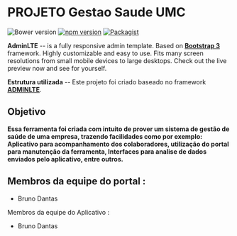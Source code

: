PROJETO Gestao Saude UMC 
============

![Bower version](https://img.shields.io/bower/v/adminlte.svg)
[![npm version](https://img.shields.io/npm/v/admin-lte.svg)](https://www.npmjs.com/package/admin-lte)
[![Packagist](https://img.shields.io/packagist/v/almasaeed2010/adminlte.svg)](https://packagist.org/packages/almasaeed2010/adminlte)

**AdminLTE** -- is a fully responsive admin template. Based on **[Bootstrap 3](https://github.com/twbs/bootstrap)** framework. Highly customizable and easy to use. Fits many screen resolutions from small mobile devices to large desktops. Check out the live preview now and see for yourself.

**Estrutura utilizada** -- Este projeto foi criado baseado no framework **[ADMINLTE](https://adminlte.io/)**. 

Objetivo
------------------------------
**Essa ferramenta foi criada com intuito de prover um sistema de gestão de saúde de uma empresa, trazendo facilidades como por exemplo: Aplicativo para acompanhamento dos colaboradores, utilização do portal para manutenção da ferramenta, Interfaces para analise de dados enviados pelo aplicativo, entre outros.**

Membros da equipe do portal : 
------------

- Bruno Dantas 

Membros da equipe do Aplicativo : 

- Bruno Dantas 